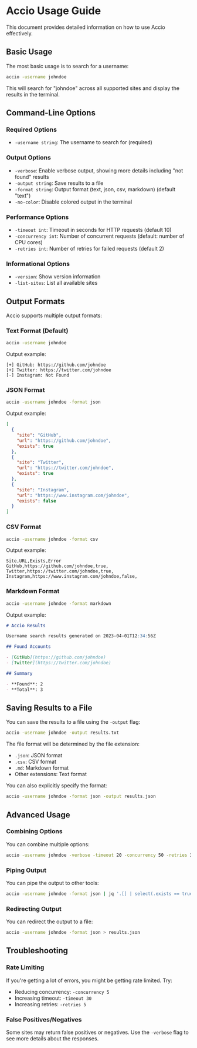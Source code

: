 # Accio Usage Guide

This document provides detailed information on how to use Accio effectively.

## Basic Usage

The most basic usage is to search for a username:

```bash
accio -username johndoe
```

This will search for "johndoe" across all supported sites and display the results in the terminal.

## Command-Line Options

### Required Options

- `-username string`: The username to search for (required)

### Output Options

- `-verbose`: Enable verbose output, showing more details including "not found" results
- `-output string`: Save results to a file
- `-format string`: Output format (text, json, csv, markdown) (default "text")
- `-no-color`: Disable colored output in the terminal

### Performance Options

- `-timeout int`: Timeout in seconds for HTTP requests (default 10)
- `-concurrency int`: Number of concurrent requests (default: number of CPU cores)
- `-retries int`: Number of retries for failed requests (default 2)

### Informational Options

- `-version`: Show version information
- `-list-sites`: List all available sites

## Output Formats

Accio supports multiple output formats:

### Text Format (Default)

```bash
accio -username johndoe
```

Output example:
```
[+] GitHub: https://github.com/johndoe
[+] Twitter: https://twitter.com/johndoe
[-] Instagram: Not Found
```

### JSON Format

```bash
accio -username johndoe -format json
```

Output example:
```json
[
  {
    "site": "GitHub",
    "url": "https://github.com/johndoe",
    "exists": true
  },
  {
    "site": "Twitter",
    "url": "https://twitter.com/johndoe",
    "exists": true
  },
  {
    "site": "Instagram",
    "url": "https://www.instagram.com/johndoe",
    "exists": false
  }
]
```

### CSV Format

```bash
accio -username johndoe -format csv
```

Output example:
```
Site,URL,Exists,Error
GitHub,https://github.com/johndoe,true,
Twitter,https://twitter.com/johndoe,true,
Instagram,https://www.instagram.com/johndoe,false,
```

### Markdown Format

```bash
accio -username johndoe -format markdown
```

Output example:
```markdown
# Accio Results

Username search results generated on 2023-04-01T12:34:56Z

## Found Accounts

- [GitHub](https://github.com/johndoe)
- [Twitter](https://twitter.com/johndoe)

## Summary

- **Found**: 2
- **Total**: 3
```

## Saving Results to a File

You can save the results to a file using the `-output` flag:

```bash
accio -username johndoe -output results.txt
```

The file format will be determined by the file extension:
- `.json`: JSON format
- `.csv`: CSV format
- `.md`: Markdown format
- Other extensions: Text format

You can also explicitly specify the format:

```bash
accio -username johndoe -format json -output results.json
```

## Advanced Usage

### Combining Options

You can combine multiple options:

```bash
accio -username johndoe -verbose -timeout 20 -concurrency 50 -retries 3 -format json -output results.json
```

### Piping Output

You can pipe the output to other tools:

```bash
accio -username johndoe -format json | jq '.[] | select(.exists == true)'
```

### Redirecting Output

You can redirect the output to a file:

```bash
accio -username johndoe -format json > results.json
```

## Troubleshooting

### Rate Limiting

If you're getting a lot of errors, you might be getting rate limited. Try:
- Reducing concurrency: `-concurrency 5`
- Increasing timeout: `-timeout 30`
- Increasing retries: `-retries 5`

### False Positives/Negatives

Some sites may return false positives or negatives. Use the `-verbose` flag to see more details about the responses.